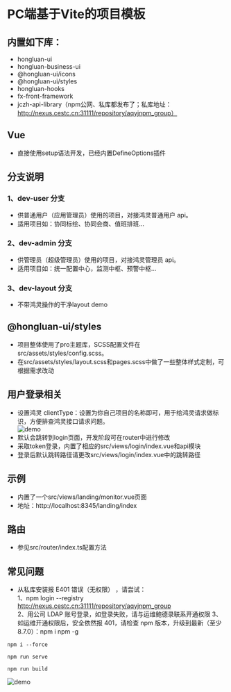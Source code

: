 # PC端基于Vite的项目模板

## 内置如下库：
- hongluan-ui
- hongluan-business-ui
- @hongluan-ui/icons
- @hongluan-ui/styles
- hongluan-hooks
- fx-front-framework
- jczh-api-library（npm公网、私库都发布了；私库地址：http://nexus.cestc.cn:31111/repository/aqyjnpm_group）

## Vue
- 直接使用setup语法开发，已经内置DefineOptions插件

## 分支说明

### 1、dev-user 分支

- 供普通用户（应用管理员）使用的项目，对接鸿灵普通用户 api。
- 适用项目如：协同标绘、协同会商、值班排班...

### 2、dev-admin 分支

- 供管理员（超级管理员）使用的项目，对接鸿灵管理员 api。
- 适用项目如：统一配置中心，监测中枢、预警中枢...

### 3、dev-layout 分支

- 不带鸿灵操作的干净layout demo

## @hongluan-ui/styles
- 项目整体使用了pro主题库，SCSS配置文件在src/assets/styles/config.scss。
- 在src/assets/styles/layout.scss和pages.scss中做了一些整体样式定制，可根据需求改动

## 用户登录相关
- 设置鸿灵 clientType：设置为你自己项目的名称即可，用于给鸿灵请求做标识，方便排查鸿灵接口请求问题。  
![demo](https://code.cestc.cn/jcyzh/at/front/pc-webpack-template/-/raw/dev-admin/clientType.jpg)
- 默认会跳转到login页面，开发阶段可在router中进行修改
- 采取token登录，内置了相应的src/views/login/index.vue和api模块
- 登录后默认跳转路径请更改src/views/login/index.vue中的跳转路径

## 示例
- 内置了一个src/views/landing/monitor.vue页面
- 地址：http://localhost:8345/landing/index

## 路由
- 参见src/router/index.ts配置方法

## 常见问题
- 从私库安装报 E401 错误（无权限） ，请尝试：  
1、npm login --registry http://nexus.cestc.cn:31111/repository/aqyjnpm_group  
2、用公司 LDAP 账号登录，如登录失败，请与运维鲍德录联系开通权限
3、如运维开通权限后，安全依然报 401，请检查 npm 版本，升级到最新（至少 8.7.0）：npm i npm -g


```shell
npm i --force

npm run serve

npm run build
```

![demo](https://code.cestc.cn/jcyzh/at/front/pc-webpack-template/-/raw/dev-admin/demo.png)
